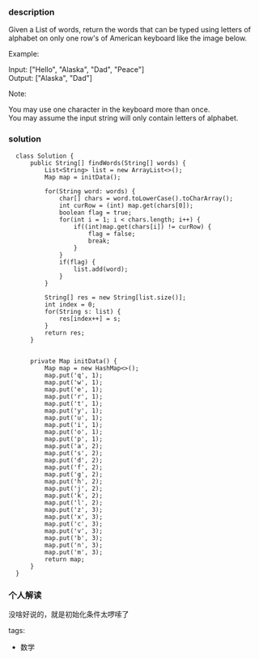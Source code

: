### description    
  Given a List of words, return the words that can be typed using letters of alphabet on only one row's of American keyboard like the image below.  
    
  Example:  
    
  Input: ["Hello", "Alaska", "Dad", "Peace"]  
  Output: ["Alaska", "Dad"]  
     
    
  Note:  
    
  You may use one character in the keyboard more than once.  
  You may assume the input string will only contain letters of alphabet.  
### solution    
```    
  class Solution {  
      public String[] findWords(String[] words) {  
          List<String> list = new ArrayList<>();  
          Map map = initData();  
            
          for(String word: words) {  
              char[] chars = word.toLowerCase().toCharArray();  
              int curRow = (int) map.get(chars[0]);  
              boolean flag = true;  
              for(int i = 1; i < chars.length; i++) {  
                  if((int)map.get(chars[i]) != curRow) {  
                      flag = false;  
                      break;  
                  }  
              }  
              if(flag) {  
                  list.add(word);  
              }  
          }  
            
          String[] res = new String[list.size()];  
          int index = 0;  
          for(String s: list) {  
              res[index++] = s;  
          }  
          return res;  
      }  
    
    
      private Map initData() {  
          Map map = new HashMap<>();  
          map.put('q', 1);  
          map.put('w', 1);  
          map.put('e', 1);  
          map.put('r', 1);  
          map.put('t', 1);  
          map.put('y', 1);  
          map.put('u', 1);  
          map.put('i', 1);  
          map.put('o', 1);  
          map.put('p', 1);  
          map.put('a', 2);  
          map.put('s', 2);  
          map.put('d', 2);  
          map.put('f', 2);  
          map.put('g', 2);  
          map.put('h', 2);  
          map.put('j', 2);  
          map.put('k', 2);  
          map.put('l', 2);  
          map.put('z', 3);  
          map.put('x', 3);  
          map.put('c', 3);  
          map.put('v', 3);  
          map.put('b', 3);  
          map.put('n', 3);  
          map.put('m', 3);  
          return map;  
      }  
  }  
```    
    
### 个人解读    
  没啥好说的，就是初始化条件太啰嗦了  
    
tags:    
  -  数学  
